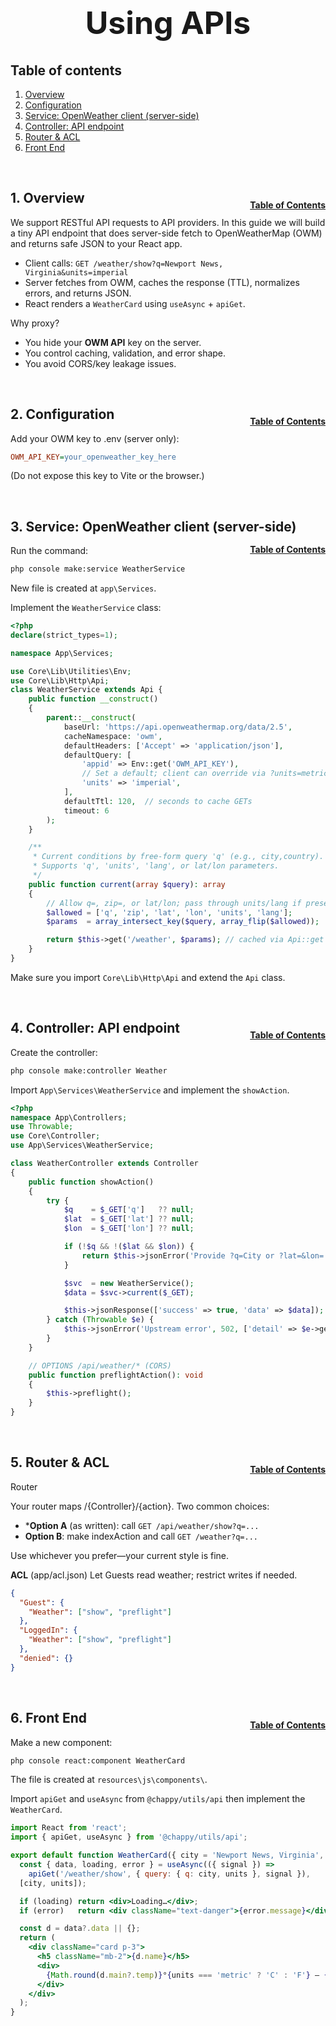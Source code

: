 <h1 style="font-size: 50px; text-align: center;">Using APIs</h1>

## Table of contents
1. [Overview](#overview)
2. [Configuration](#configuration)
3. [Service: OpenWeather client (server-side)](#service)
4. [Controller: API endpoint](#controller)
5. [Router & ACL](#router)
6. [Front End](#front-end)
<br>

## 1. Overview <a id="overview"></a><span style="float: right; font-size: 14px; padding-top: 15px;">[Table of Contents](#table-of-contents)</span>
We support RESTful API requests to API providers.  In this guide we will build a tiny API endpoint that does server-side fetch to OpenWeatherMap (OWM) and returns safe JSON to your React app.
- Client calls: `GET /weather/show?q=Newport News, Virginia&units=imperial`
- Server fetches from OWM, caches the response (TTL), normalizes errors, and returns JSON.
- React renders a `WeatherCard` using `useAsync` + `apiGet`.

Why proxy?
- You hide your **OWM API** key on the server.
- You control caching, validation, and error shape.
- You avoid CORS/key leakage issues.

<br>

## 2. Configuration <a id="configuration"></a><span style="float: right; font-size: 14px; padding-top: 15px;">[Table of Contents](#table-of-contents)</span>
Add your OWM key to .env (server only):
```ini
OWM_API_KEY=your_openweather_key_here
```
(Do not expose this key to Vite or the browser.)

<br>

## 3. Service: OpenWeather client (server-side) <a id="service"></a><span style="float: right; font-size: 14px; padding-top: 15px;">[Table of Contents](#table-of-contents)</span>
Run the command:
```sh
php console make:service WeatherService
```

New file is created at `app\Services`.

Implement the `WeatherService` class:
```php
<?php
declare(strict_types=1);

namespace App\Services;

use Core\Lib\Utilities\Env;
use Core\Lib\Http\Api;
class WeatherService extends Api {
    public function __construct()
    {
        parent::__construct(
            baseUrl: 'https://api.openweathermap.org/data/2.5',
            cacheNamespace: 'owm',
            defaultHeaders: ['Accept' => 'application/json'],
            defaultQuery: [
                'appid' => Env::get('OWM_API_KEY'),
                // Set a default; client can override via ?units=metric|imperial
                'units' => 'imperial',
            ],
            defaultTtl: 120,  // seconds to cache GETs
            timeout: 6
        );
    }

    /**
     * Current conditions by free-form query 'q' (e.g., city,country).
     * Supports 'q', 'units', 'lang', or lat/lon parameters.
     */
    public function current(array $query): array
    {
        // Allow q=, zip=, or lat/lon; pass through units/lang if present
        $allowed = ['q', 'zip', 'lat', 'lon', 'units', 'lang'];
        $params  = array_intersect_key($query, array_flip($allowed));

        return $this->get('/weather', $params); // cached via Api::get
    }
}
```

Make sure you import `Core\Lib\Http\Api` and extend the `Api` class.

<br>

## 4. Controller: API endpoint <a id="controller"></a><span style="float: right; font-size: 14px; padding-top: 15px;">[Table of Contents](#table-of-contents)</span>
Create the controller:
```sh
php console make:controller Weather
```

Import `App\Services\WeatherService` and implement the `showAction`.

```php
<?php
namespace App\Controllers;
use Throwable;
use Core\Controller;
use App\Services\WeatherService;

class WeatherController extends Controller
{
    public function showAction()
    {
        try {
            $q    = $_GET['q']   ?? null;
            $lat  = $_GET['lat'] ?? null;
            $lon  = $_GET['lon'] ?? null;

            if (!$q && !($lat && $lon)) {
                return $this->jsonError('Provide ?q=City or ?lat=&lon=', 422);
            }

            $svc  = new WeatherService();
            $data = $svc->current($_GET);

            $this->jsonResponse(['success' => true, 'data' => $data]);
        } catch (Throwable $e) {
            $this->jsonError('Upstream error', 502, ['detail' => $e->getMessage()]);
        }
    }

    // OPTIONS /api/weather/* (CORS)
    public function preflightAction(): void
    {
        $this->preflight();
    }
}
```

<br>

## 5. Router & ACL <a id="router"></a><span style="float: right; font-size: 14px; padding-top: 15px;">[Table of Contents](#table-of-contents)</span>
Router

Your router maps /{Controller}/{action}. Two common choices:
- ***Option A** (as written): call `GET /api/weather/show?q=...`
- **Option B**: make indexAction and call `GET /weather?q=...`

Use whichever you prefer—your current style is fine.

**ACL** (app/acl.json)
Let Guests read weather; restrict writes if needed.
```json
{
  "Guest": {
    "Weather": ["show", "preflight"]
  },
  "LoggedIn": {
    "Weather": ["show", "preflight"]
  },
  "denied": {}
}
```

<br>

## 6. Front End <a id="front-end"></a><span style="float: right; font-size: 14px; padding-top: 15px;">[Table of Contents](#table-of-contents)</span>
Make a new component:
```sh
php console react:component WeatherCard
```

The file is created at `resources\js\components\`.

Import `apiGet` and `useAsync` from `@chappy/utils/api` then implement the `WeatherCard`.

```jsx
import React from 'react';
import { apiGet, useAsync } from '@chappy/utils/api';

export default function WeatherCard({ city = 'Newport News, Virginia', units = 'imperial' }) {
  const { data, loading, error } = useAsync(({ signal }) =>
    apiGet('/weather/show', { query: { q: city, units }, signal }),
  [city, units]);

  if (loading) return <div>Loading…</div>;
  if (error)   return <div className="text-danger">{error.message}</div>;

  const d = data?.data || {};
  return (
    <div className="card p-3">
      <h5 className="mb-2">{d.name}</h5>
      <div>
        {Math.round(d.main?.temp)}°{units === 'metric' ? 'C' : 'F'} — {d.weather?.[0]?.description}
      </div>
    </div>
  );
}
```